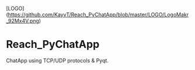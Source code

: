 [LOGO] (https://github.com/KayvT/Reach_PyChatApp/blob/master/LOGO/LogoMakr_92Mx4V.png)
# Reach_PyChatApp
ChatApp using TCP/UDP protocols &amp; Pyqt.
